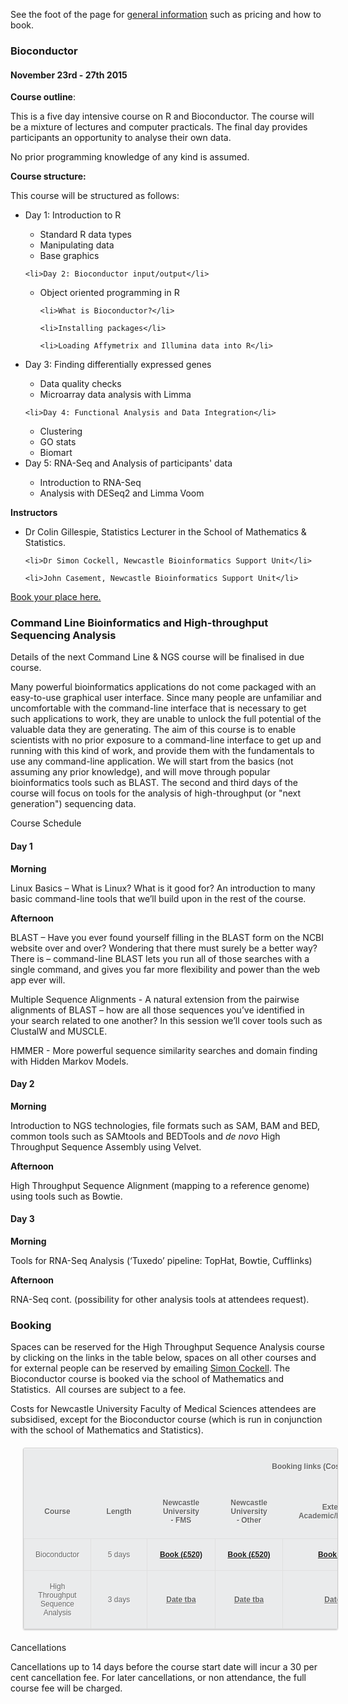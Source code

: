 <!--
We currently have one course scheduled, click on the links below, or scroll down for more information.

<ul>

	<li><a href="#bioc">Bioconductor</a> (2nd - 6th February 2015)</li>
        <li><a href="#cli">Command Line Bioinformatics and High Throughput Sequencing Analysis</a> - June 30th - July 2nd 2015</li>

</ul>
-->

See the foot of the page for <a href="#general">general information</a> such as pricing and how to book.

<h3><a id="bioc"></a>Bioconductor</h3>
<h4>November 23rd - 27th 2015</h4>

<strong>Course outline</strong>:

This is a five day intensive course on R and Bioconductor. The course will be a mixture of lectures and computer practicals. The final day provides participants an opportunity to analyse their own data.

No prior programming knowledge of any kind is assumed.

<strong>Course structure:</strong>

This course will be structured as follows:
<ul>
	<li>Day 1: Introduction to R</li>

<ul>
	<li>Standard R data types</li>
        <li>Manipulating data</li>
        <li>Base graphics</li>
</ul>

	<li>Day 2: Bioconductor input/output</li>

<ul>
        <li>Object oriented programming in R</li>

	<li>What is Bioconductor?</li>

	<li>Installing packages</li>

	<li>Loading Affymetrix and Illumina data into R</li>

</ul>
	<li>Day 3: Finding differentially expressed genes</li>

<ul>
        <li>Data quality checks</li>
	<li>Microarray data analysis with Limma</li>
</ul>

	<li>Day 4: Functional Analysis and Data Integration</li>
<ul>
	<li>Clustering</li>
	<li>GO stats</li>
	<li>Biomart</li>


</ul>
       <li>Day 5: RNA-Seq and Analysis of participants' data</li>
<ul>
	<li>Introduction to RNA-Seq</li>
	<li>Analysis with DESeq2 and Limma Voom</li>

</ul>



</ul>


<strong>Instructors</strong>
<ul>
	<li>Dr Colin Gillespie, Statistics Lecturer in the School of Mathematics & Statistics.</li>

	<li>Dr Simon Cockell, Newcastle Bioinformatics Support Unit</li>

	<li>John Casement, Newcastle Bioinformatics Support Unit</li>

</ul>

<a title="Book on-line" href="http://www.ncl.ac.uk/maths/rcourse/#registration">Book your place here.</a>


<h3><a id="cli"></a>Command Line Bioinformatics and High-throughput Sequencing Analysis</h3>
<!--h4>June 30th - July 2nd 2015</h4-->

Details of the next Command Line & NGS course will be finalised in due course. <!--click here to register your interest.-->

<!--a href="http://forms.ncl.ac.uk/view.php?id=7869">Click here to book</a>.-->

<p>Many powerful bioinformatics applications do not come packaged with an easy-to-use graphical user interface. Since many people are unfamiliar and uncomfortable with the command-line interface that is necessary to get such applications to work, they are unable to unlock the full potential of the valuable data they are generating. The aim of this course is to enable scientists with no prior exposure to a command-line interface to get up and running with this kind of work, and provide them with the fundamentals to use any command-line application. We will start from the basics (not assuming any prior knowledge), and will move through popular bioinformatics tools such as BLAST. The second and third days of the course will focus on tools for the analysis of high-throughput (or "next generation") sequencing data.

Course Schedule
<h4>Day 1</h4>
<strong>Morning</strong>

Linux Basics – What is Linux? What is it good for? An introduction to many basic command-line tools that we’ll build upon in the rest of the course.

<strong>Afternoon </strong>

BLAST – Have you ever found yourself filling in the BLAST form on the NCBI website over and over? Wondering that there must surely be a better way? There is – command-line BLAST lets you run all of those searches with a single command, and gives you far more flexibility and power than the web app ever will.

Multiple Sequence Alignments - A natural extension from the pairwise alignments of BLAST – how are all those sequences you’ve identified in your search related to one another? In this session we’ll cover tools such as ClustalW and MUSCLE.

HMMER - More powerful sequence similarity searches and domain finding with Hidden Markov Models.
<h4>Day 2</h4>
<strong>Morning</strong>

Introduction to NGS technologies, file formats such as SAM, BAM and BED, common tools such as SAMtools and BEDTools and <em>de novo</em> High Throughput Sequence Assembly using Velvet.

<strong>Afternoon</strong>

High Throughput Sequence Alignment (mapping to a reference genome) using tools such as Bowtie.
<h4>Day 3</h4>
<strong>Morning</strong>

Tools for RNA-Seq Analysis (‘Tuxedo’ pipeline: TopHat, Bowtie, Cufflinks)

<strong>Afternoon</strong>

RNA-Seq cont. (possibility for other analysis tools at attendees request).


<a id='general'></a>
<h3>Booking</h3>
Spaces can be reserved for the High Throughput Sequence Analysis course by clicking on the links in the table below, spaces on all other courses and for external people can be reserved by emailing <a href="mailto:simon.cockell@ncl.ac.uk">Simon Cockell</a>. The Bioconductor course is booked via the school of Mathematics and Statistics.  All courses are subject to a fee.

Costs for Newcastle University Faculty of Medical Sciences attendees are subsidised, except for the Bioconductor course (which is run in conjunction with the school of Mathematics and Statistics).
<table style="font-family: Arial, Helvetica, sans-serif; color: #666; font-size: 12px; text-shadow: 1px 1px 0px #fff; background: #eaebec; margin: 20px; border: #ccc 1px solid; -moz-border-radius: 3px; -webkit-border-radius: 3px; border-radius: 3px; -moz-box-shadow: 0 1px 2px #d1d1d1; -webkit-box-shadow: 0 1px 2px #d1d1d1; box-shadow: 0 1px 2px #d1d1d1;">
<tbody>
<tr>
<th style="padding: 21px 25px 22px 25px; border-top: 1px solid #fafafa; border-bottom: 1px solid #ebebeb; background: -moz-linear-gradient(top,  #ededed,  #ebebeb);" colspan="2"></th>
<th style="padding: 21px 25px 22px 25px; border-top: 1px solid #fafafa; border-bottom: 1px solid #ebebeb; background: -moz-linear-gradient(top,  #ededed,  #ebebeb);" colspan="4">Booking links (Cost)</th>
</tr>
<tr>
<th style="padding: 21px 25px 22px 25px; border-top: 1px solid #fafafa; border-bottom: 1px solid #e0e0e0; background: -moz-linear-gradient(top,  #ededed,  #ebebeb);">Course</th>
<th style="padding: 21px 25px 22px 25px; border-top: 1px solid #fafafa; border-bottom: 1px solid #e0e0e0; background: -moz-linear-gradient(top,  #ededed,  #ebebeb);">Length</th>
<th style="padding: 21px 25px 22px 25px; border-top: 1px solid #fafafa; border-bottom: 1px solid #e0e0e0; background: -moz-linear-gradient(top,  #ededed,  #ebebeb);">Newcastle University - FMS</th>
<th style="padding: 21px 25px 22px 25px; border-top: 1px solid #fafafa; border-bottom: 1px solid #e0e0e0; background: -moz-linear-gradient(top,  #ededed,  #ebebeb);">Newcastle University - Other</th>
<th style="padding: 21px 25px 22px 25px; border-top: 1px solid #fafafa; border-bottom: 1px solid #e0e0e0; background: -moz-linear-gradient(top,  #ededed,  #ebebeb);">External - Academic/NHS/Charity</th>
<th style="padding: 21px 25px 22px 25px; border-top: 1px solid #fafafa; border-bottom: 1px solid #e0e0e0; background: -moz-linear-gradient(top,  #ededed,  #ebebeb);">External - Commercial</th>
</tr>


<!--tr style="text-align: center; padding-left: 20px;">
<td style="padding: 18px; border-top: 1px solid #ffffff; border-bottom: 1px solid #e0e0e0; border-left: 1px solid #e0e0e0; background: -moz-linear-gradient(top,  #fbfbfb,  #fafafa);">High Throughput
Sequence Analysis<br/>
</td>
<td style="padding: 18px; border-top: 1px solid #ffffff; border-bottom: 1px solid #e0e0e0; border-left: 1px solid #e0e0e0; background: -moz-linear-gradient(top,  #fbfbfb,  #fafafa);">3 days</td>
<td style="padding: 18px; border-top: 1px solid #ffffff; border-bottom: 1px solid #e0e0e0; border-left: 1px solid #e0e0e0; background: -moz-linear-gradient(top,  #fbfbfb,  #fafafa);"><span style="text-decoration: underline;"><strong><a title="Book on-line" href="http://forms.ncl.ac.uk/view.php?id=7869">Book (£100)</a></strong></span></td>
<td style="padding: 18px; border-top: 1px solid #ffffff; border-bottom: 1px solid #e0e0e0; border-left: 1px solid #e0e0e0; background: -moz-linear-gradient(top,  #fbfbfb,  #fafafa);"><span style="text-decoration: underline;"><strong><a title="Book on-line" href="http://forms.ncl.ac.uk/view.php?id=7869">Book (£300)</a></strong></span></td>
<td style="padding: 18px; border-top: 1px solid #ffffff; border-bottom: 1px solid #e0e0e0; border-left: 1px solid #e0e0e0; background: -moz-linear-gradient(top,  #fbfbfb,  #fafafa);"><span style="text-decoration: underline;"><strong><a title="Book on-line" href="http://forms.ncl.ac.uk/view.php?id=7869">Book (£360)</a></strong></span></td>
<td style="padding: 18px; border-top: 1px solid #ffffff; border-bottom: 1px solid #e0e0e0; border-left: 1px solid #e0e0e0; background: -moz-linear-gradient(top,  #fbfbfb,  #fafafa);"><span style="text-decoration: underline;"><strong><a title="Book on-line" href="http://forms.ncl.ac.uk/view.php?id=7869">Book (£450)</a></strong></span></td>
</tr-->

<tr style="text-align: center; padding-left: 20px;">
<td style="padding: 18px; border-top: 1px solid #ffffff; border-bottom: 1px solid #e0e0e0; border-left: 1px solid #e0e0e0; background: -moz-linear-gradient(top,  #fbfbfb,  #fafafa);">Bioconductor</td>
<td style="padding: 18px; border-top: 1px solid #ffffff; border-bottom: 1px solid #e0e0e0; border-left: 1px solid #e0e0e0; background: -moz-linear-gradient(top,  #fbfbfb,  #fafafa);">5 days</td>
<td style="padding: 18px; border-top: 1px solid #ffffff; border-bottom: 1px solid #e0e0e0; border-left: 1px solid #e0e0e0; background: -moz-linear-gradient(top,  #fbfbfb,  #fafafa);"><span style="text-decoration: underline;"><strong><a title="Book on-line" href="http://www.ncl.ac.uk/maths/rcourse/#registration">Book (£520)</a></strong></span></td>
<td style="padding: 18px; border-top: 1px solid #ffffff; border-bottom: 1px solid #e0e0e0; border-left: 1px solid #e0e0e0; background: -moz-linear-gradient(top,  #fbfbfb,  #fafafa);"><span style="text-decoration: underline;"><strong><a title="Book on-line" href="http://www.ncl.ac.uk/maths/rcourse/#registration">Book (£520)</a></strong></span></td>
<td style="padding: 18px; border-top: 1px solid #ffffff; border-bottom: 1px solid #e0e0e0; border-left: 1px solid #e0e0e0; background: -moz-linear-gradient(top,  #fbfbfb,  #fafafa);"><span style="text-decoration: underline;"><strong><a title="Book on-line" href="http://www.ncl.ac.uk/maths/rcourse/#registration">Book (£600)</a></strong></span></td>
<td style="padding: 18px; border-top: 1px solid #ffffff; border-bottom: 1px solid #e0e0e0; border-left: 1px solid #e0e0e0; background: -moz-linear-gradient(top,  #fbfbfb,  #fafafa);"><span style="text-decoration: underline;"><strong><a title="Book on-line" href="http://www.ncl.ac.uk/maths/rcourse/#registration">Book (£800)</a></strong></span></td>
</tr>
<tr style="text-align: center; padding-left: 20px;">
<td style="padding: 18px; border-top: 1px solid #ffffff; border-bottom: 1px solid #e0e0e0; border-left: 1px solid #e0e0e0; background: -moz-linear-gradient(top,  #fbfbfb,  #fafafa);">High Throughput
Sequence Analysis<br/>
</td>
<td style="padding: 18px; border-top: 1px solid #ffffff; border-bottom: 1px solid #e0e0e0; border-left: 1px solid #e0e0e0; background: -moz-linear-gradient(top,  #fbfbfb,  #fafafa);">3 days</td>
<td style="padding: 18px; border-top: 1px solid #ffffff; border-bottom: 1px solid #e0e0e0; border-left: 1px solid #e0e0e0; background: -moz-linear-gradient(top,  #fbfbfb,  #fafafa);"><span style="text-decoration: underline;"><strong>Date tba</strong></span></td>
<td style="padding: 18px; border-top: 1px solid #ffffff; border-bottom: 1px solid #e0e0e0; border-left: 1px solid #e0e0e0; background: -moz-linear-gradient(top,  #fbfbfb,  #fafafa);"><span style="text-decoration: underline;"><strong>Date tba</strong></span></td>
<td style="padding: 18px; border-top: 1px solid #ffffff; border-bottom: 1px solid #e0e0e0; border-left: 1px solid #e0e0e0; background: -moz-linear-gradient(top,  #fbfbfb,  #fafafa);"><span style="text-decoration: underline;"><strong>Date tba</strong></span></td>
<td style="padding: 18px; border-top: 1px solid #ffffff; border-bottom: 1px solid #e0e0e0; border-left: 1px solid #e0e0e0; background: -moz-linear-gradient(top,  #fbfbfb,  #fafafa);"><span style="text-decoration: underline;"><strong>Date tba</strong></span></td>
</tr>

<!--tr style="text-align: center; padding-left: 20px;">
<td style="padding: 18px; border-top: 1px solid #ffffff; border-bottom: 1px solid #e0e0e0; border-left: 1px solid #e0e0e0; background: -moz-linear-gradient(top,  #fbfbfb,  #fafafa);">Bioconductor</td>
<td style="padding: 18px; border-top: 1px solid #ffffff; border-bottom: 1px solid #e0e0e0; border-left: 1px solid #e0e0e0; background: -moz-linear-gradient(top,  #fbfbfb,  #fafafa);">5 days</td>
<td style="padding: 18px; border-top: 1px solid #ffffff; border-bottom: 1px solid #e0e0e0; border-left: 1px solid #e0e0e0; background: -moz-linear-gradient(top,  #fbfbfb,  #fafafa);"><span style="text-decoration: underline;"><strong>Date tba</strong></span></td>
<td style="padding: 18px; border-top: 1px solid #ffffff; border-bottom: 1px solid #e0e0e0; border-left: 1px solid #e0e0e0; background: -moz-linear-gradient(top,  #fbfbfb,  #fafafa);"><span style="text-decoration: underline;"><strong>Date tba</strong></span></td>
<td style="padding: 18px; border-top: 1px solid #ffffff; border-bottom: 1px solid #e0e0e0; border-left: 1px solid #e0e0e0; background: -moz-linear-gradient(top,  #fbfbfb,  #fafafa);"><span style="text-decoration: underline;"><strong>Date tba</strong></span></td>
<td style="padding: 18px; border-top: 1px solid #ffffff; border-bottom: 1px solid #e0e0e0; border-left: 1px solid #e0e0e0; background: -moz-linear-gradient(top,  #fbfbfb,  #fafafa);"><span style="text-decoration: underline;"><strong>Date tba</strong></span></td>
</tr-->

</tbody>
</table>
Cancellations

Cancellations up to 14 days before the course start date will incur a 30 per cent cancellation fee. For later cancellations, or non attendance, the full course fee will be charged.

<!--
<h3><a id="ensembl"></a>Ensembl</h3>
The <a href="http://www.ensembl.org/">Ensembl</a> project produces genome databases for vertebrates and other eukaryotic species, and makes this information freely available online. This two-day course, run by Denise Carvalho-Silva and Thomas Juettemann from the European Bioinformatics Institute (EBI) will introduce attendees to the Ensembl genome browser and a number of associated tools for dealing with genomic scale data.  Amongst other things the course can cover:
<ul>
	<li>Introduction to Ensembl: origin, goals and organization of the Ensembl project.</li>
	<li>Worked example: guided tour of the most important pages of the Ensembl website.</li>
	<li>Data mining with BioMart: retrieving genomic information using a web interface (no programming required).</li>
	<li>Comparative genomics and proteomics: orthologues, protein families, whole genome alignments and syntenic regions.</li>
	<li>Variation: SNPs, CNVs, VEP, phenotypes.</li>
	<li>Regulation: ENCODE data hub, and annotation of regulatory elements based on ChIP-Seq, DNase1-Seq, FAIRE-Seq and TFBS.</li>
</ul>
<a href="http://bsu.ncl.ac.uk/support/courses/#general">Booking</a>
-->
